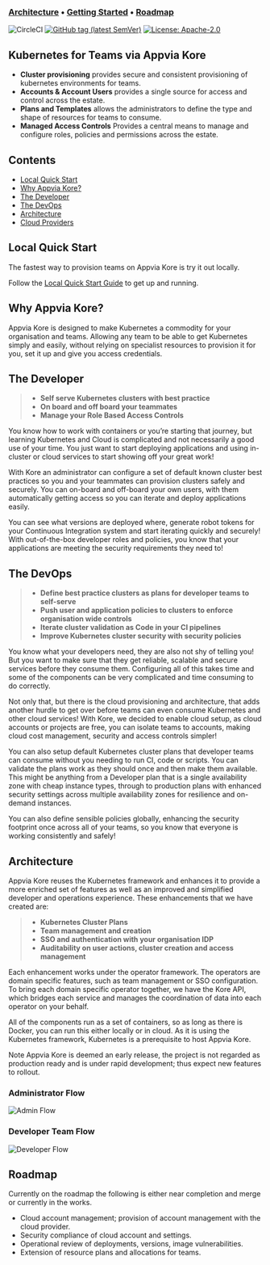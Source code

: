 ### **[Architecture](#architecture)** •  **[Getting Started](#local-quick-start)** • **[Roadmap](#roadmap)**

![CircleCI](https://img.shields.io/circleci/build/github/appvia/kore/master?style=for-the-badge)
[![GitHub tag (latest SemVer)](https://img.shields.io/github/v/tag/appvia/kore?style=for-the-badge)](https://github.com/appvia/kore/releases/latest)
[![License: Apache-2.0](https://img.shields.io/github/license/appvia/kore?style=for-the-badge&color=%23D1374D)](https://github.com/appvia/kore/blob/master/LICENSE)

## Kubernetes for Teams via Appvia Kore
- **Cluster provisioning** provides secure and consistent provisioning of kubernetes environments for teams.
- **Accounts & Account Users** provides a single source for access and control across the estate.
- **Plans and Templates** allows the administrators to define the type and shape of resources for teams to consume.
- **Managed Access Controls** Provides a central means to manage and configure roles, policies and permissions across the estate.

## Contents
- [Local Quick Start](#local-quick-start)
- [Why Appvia Kore?](#why-appvia-kore)
- [The Developer](#the-developer)
- [The DevOps](#the-devops)
- [Architecture](#architecture)
- [Cloud Providers](doc/cloud-providers.md)

## Local Quick Start

The fastest way to provision teams on Appvia Kore is try it out locally.

Follow the [Local Quick Start Guide](doc/local-quick-start.md) to get up and running.

## Why Appvia Kore?

Appvia Kore is designed to make Kubernetes a commodity for your organisation and teams. Allowing any team to be able to get Kubernetes simply and easily, without relying on specialist resources to provision it for you, set it up and give you access credentials.

## The Developer

>-   **Self serve Kubernetes clusters with best practice**
>-   **On board and off board your teammates**
>-   **Manage your Role Based Access Controls**

You know how to work with containers or you’re starting that journey, but learning Kubernetes and Cloud is complicated and not necessarily a good use of your time. You just want to start deploying applications and using in-cluster or cloud services to start showing off your great work!

With Kore an administrator can configure a set of default known cluster best practices so you and your teammates can provision clusters safely and securely. You can on-board and off-board your own users, with them automatically getting access so you can iterate and deploy applications easily.

You can see what versions are deployed where, generate robot tokens for your Continuous Integration system and start iterating quickly and securely! With out-of-the-box developer roles and policies, you know that your applications are meeting the security requirements they need to!

## The DevOps

>-   **Define best practice clusters as plans for developer teams to self-serve**
>-   **Push user and application policies to clusters to enforce organisation wide controls**
>-   **Iterate cluster validation as Code in your CI pipelines**
>-   **Improve Kubernetes cluster security with security policies**

You know what your developers need, they are also not shy of telling you! But you want to make sure that they get reliable, scalable and secure services before they consume them. Configuring all of this takes time and some of the components can be very complicated and time consuming to do correctly.

Not only that, but there is the cloud provisioning and architecture, that adds another hurdle to get over before teams can even consume Kubernetes and other cloud services! With Kore, we decided to enable cloud setup, as cloud accounts or projects are free, you can isolate teams to accounts, making cloud cost management, security and access controls simpler!

You can also setup default Kubernetes cluster plans that developer teams can consume without you needing to run CI, code or scripts. You can validate the plans work as they should once and then make them available. This might be anything from a Developer plan that is a single availability zone with cheap instance types, through to production plans with enhanced security settings across multiple availability zones for resilience and on-demand instances.

You can also define sensible policies globally, enhancing the security footprint once across all of your teams, so you know that everyone is working consistently and safely!

## Architecture

Appvia Kore reuses the Kubernetes framework and enhances it to provide a more enriched set of features as well as an improved and simplified developer and operations experience. These enhancements that we have created are:

> -  **Kubernetes Cluster Plans**
>-   **Team management and creation**
>-   **SSO and authentication with your organisation IDP**
> -  **Auditability on user actions, cluster creation and access management**

Each enhancement works under the operator framework. The operators are domain specific features, such as team management or SSO configuration. To bring each domain specific operator together, we have the Kore API, which bridges each service and manages the coordination of data into each operator on your behalf.

All of the components run as a set of containers, so as long as there is Docker, you can run this either locally or in cloud. As it is using the Kubernetes framework, Kubernetes is a prerequisite to host Appvia Kore.

Note Appvia Kore is deemed an early release, the project is not regarded as production ready and is under rapid development; thus expect new features to rollout.

### Administrator Flow

![Admin Flow](doc/images/kore_admin_flow.svg)

### Developer Team Flow

![Developer Flow](doc/images/kore_dev_flow.svg)

## Roadmap

Currently on the roadmap the following is either near completion and merge or currently in the works.

- Cloud account management; provision of account management with the cloud provider.
- Security compliance of cloud account and settings.
- Operational review of deployments, versions, image vulnerabilities.
- Extension of resource plans and allocations for teams.
